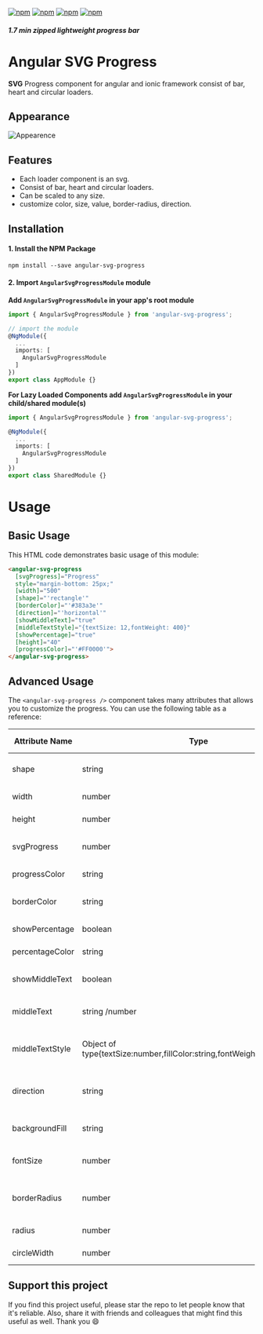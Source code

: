 [![npm](https://img.shields.io/npm/l/angular-svg-progress.svg)](https://www.npmjs.com/package/angular-svg-progress)
[![npm](https://img.shields.io/npm/v/angular-svg-progress.svg?style=flat-square)](https://www.npmjs.com/package/angular-svg-progress)
[![npm](https://badgen.net/npm/dm/angular-svg-progress)](https://www.npmjs.com/package/angular-svg-progress)
[![npm](https://badgen.net/bundlephobia/minzip/angular-svg-progress)](https://www.npmjs.com/package/angular-svg-progress)
##### 1.7 min zipped lightweight progress bar

# Angular SVG Progress
**SVG** Progress component for angular and ionic framework consist of bar, heart and circular loaders.

## Appearance ##
  <img src="https://user-images.githubusercontent.com/28846043/58533460-3d37ea00-8206-11e9-958d-f1d79af74dec.gif" alt="Appearence">

## Features
- Each loader component is an svg.
- Consist of bar, heart and circular loaders.
- Can be scaled to any size.
- customize color, size, value, border-radius, direction.

## Installation

#### 1. Install the NPM Package
```
npm install --save angular-svg-progress
```

#### 2. Import `AngularSvgProgressModule` module

**Add `AngularSvgProgressModule` in your app's root module**
```typescript
import { AngularSvgProgressModule } from 'angular-svg-progress';

// import the module
@NgModule({
  ...
  imports: [
    AngularSvgProgressModule
  ]
})
export class AppModule {}
```

**For Lazy Loaded Components add `AngularSvgProgressModule` in your child/shared module(s)**
```typescript
import { AngularSvgProgressModule } from 'angular-svg-progress';

@NgModule({
  ...
  imports: [
    AngularSvgProgressModule
  ]
})
export class SharedModule {}
```

# Usage

## Basic Usage
This HTML code demonstrates basic usage of this module:

```html
<angular-svg-progress
  [svgProgress]="Progress"
  style="margin-bottom: 25px;"
  [width]="500"
  [shape]="'rectangle'"
  [borderColor]="'#383a3e'"
  [direction]="'horizontal'"
  [showMiddleText]="true"
  [middleTextStyle]="{textSize: 12,fontWeight: 400}"
  [showPercentage]="true"
  [height]="40"
  [progressColor]="'#FF0000'">
</angular-svg-progress>
```

## Advanced Usage
The `<angular-svg-progress />` component takes many attributes that allows you to customize the progress. You can use the following table as a reference:

| Attribute Name | Type | Description | Default Value |
| --- | --- | --- | --- |
| shape | string | Shape of progress component. [bar, heart, circle] | rectangle |
| width | number | Total width in numbers(pixel) | 100 |
| height | number | Total height in numbers(pixel) | 100 |
| svgProgress | number | Dynamic progress value(in percentage) | NA |
| progressColor | string | Color of the progress indicator | red |
| borderColor | string | Color of the svg progress component border | black |
| showPercentage | boolean | To show the progress value | false |
| percentageColor | string | Progress value text color | black |
| showMiddleText | boolean | To show static text in the middle of the loader | false |
| middleText | string /number | static/dynamic text in the middle of the loader | NA |
| middleTextStyle | Object of type{textSize:number,fillColor:string,fontWeight:number/string} | style object for static text in the middle of the loader | null |
| direction | string | Direction in which progress indicator grows. [horizontal,vertical] | horizontal |
| backgroundFill | string | background color of the component svg | #eee8dc |
| fontSize | number | Font size of the progress value text(pixel) | 15 |
| borderRadius | number | Border radius for the svg component [only for shape bar] | 10 |
| radius | number | Radius of the circular progress | 50 |
| circleWidth | number | Width of the circular disk | 15 |


## Support this project
If you find this project useful, please star the repo to let people know that it's reliable. Also, share it with friends and colleagues that might find this useful as well. Thank you :smile:

